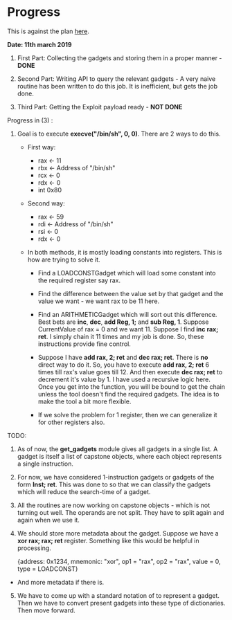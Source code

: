# Progress 

This is against the plan [here](https://github.com/ROPCompiler/src/blob/master/implementation_details/plan.md). 

**Date: 11th march 2019**

1. First Part: Collecting the gadgets and storing them in a proper manner - **DONE**

2. Second Part: Writing API to query the relevant gadgets - A very naive routine has been written to do this job. It is inefficient, but gets the job done. 

3. Third Part: Getting the Exploit payload ready - **NOT DONE**

Progress in (3) : 

1. Goal is to execute **execve("/bin/sh", 0, 0)**. There are 2 ways to do this. 

    * First way: 
        * rax <- 11
        * rbx <- Address of "/bin/sh"
        * rcx <- 0
        * rdx <- 0
        * int 0x80

    * Second way: 
        * rax <- 59
        * rdi <- Address of "/bin/sh"
        * rsi <- 0
        * rdx <- 0
    
    * In both methods, it is mostly loading constants into registers. This is how are trying to solve it. 

        * Find a LOADCONSTGadget which will load some constant into the required register say rax. 

        * Find the difference between the value set by that gadget and the value we want - we want rax to be 11 here. 

        * Find an ARITHMETICGadget which will sort out this difference. Best bets are **inc**, **dec**, **add Reg, 1;** and **sub Reg, 1**. Suppose CurrentValue of rax = 0 and we want 11. Suppose I find **inc rax; ret**. I simply chain it 11 times and my job is done. So, these instructions provide fine control. 

        * Suppose I have **add rax, 2; ret** and **dec rax; ret**. There is **no** direct way to do it. So, you have to execute **add rax, 2; ret** 6 times till rax's value goes till 12. And then execute **dec rax; ret** to decrement it's value by 1. I have used a recursive logic here. Once you get into the function, you will be bound to get the chain unless the tool doesn't find the required gadgets. The idea is to make the tool a bit more flexible. 

        * If we solve the problem for 1 register, then we can generalize it for other registers also. 


TODO: 

1. As of now, the **get_gadgets** module gives all gadgets in a single list. A gadget is itself a list of capstone objects, where each object represents a single instruction. 

2. For now, we have considered 1-instruction gadgets or gadgets of the form **Inst; ret**. This was done to so that we can classify the gadgets which will reduce the search-time of a gadget. 

3. All the routines are now working on capstone objects - which is not turning out well. The operands are not split. They have to split again and again when we use it. 

4. We should store more metadata about the gadget. Suppose we have a **xor rax; rax; ret** register. Something like this would be helpful in processing. 

    {address: 0x1234, mnemonic: "xor", op1 = "rax", op2 = "rax", value = 0, type = LOADCONST}

* And more metadata if there is. 


5. We have to come up with a standard notation of to represent a gadget. Then we have to convert present gadgets into these type of dictionaries. Then move forward.  